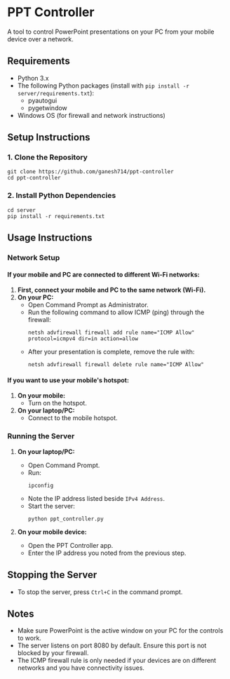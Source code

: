 # PPT Controller

A tool to control PowerPoint presentations on your PC from your mobile device over a network.

## Requirements

- Python 3.x
- The following Python packages (install with `pip install -r server/requirements.txt`):
  - pyautogui
  - pygetwindow
- Windows OS (for firewall and network instructions)

## Setup Instructions

### 1. Clone the Repository

```
git clone https://github.com/ganesh714/ppt-controller
cd ppt-controller
```

### 2. Install Python Dependencies

```
cd server
pip install -r requirements.txt
```

## Usage Instructions

### Network Setup

#### If your mobile and PC are connected to different Wi-Fi networks:
1. **First, connect your mobile and PC to the same network (Wi-Fi).**
2. **On your PC:**
   - Open Command Prompt as Administrator.
   - Run the following command to allow ICMP (ping) through the firewall:
     ```
     netsh advfirewall firewall add rule name="ICMP Allow" protocol=icmpv4 dir=in action=allow
     ```
   - After your presentation is complete, remove the rule with:
     ```
     netsh advfirewall firewall delete rule name="ICMP Allow"
     ```

#### If you want to use your mobile's hotspot:
1. **On your mobile:**
   - Turn on the hotspot.
2. **On your laptop/PC:**
   - Connect to the mobile hotspot.

### Running the Server

1. **On your laptop/PC:**
   - Open Command Prompt.
   - Run:
     ```
     ipconfig
     ```
   - Note the IP address listed beside `IPv4 Address`.
   - Start the server:
     ```
     python ppt_controller.py
     ```

2. **On your mobile device:**
   - Open the PPT Controller app.
   - Enter the IP address you noted from the previous step.

## Stopping the Server
- To stop the server, press `Ctrl+C` in the command prompt.

## Notes
- Make sure PowerPoint is the active window on your PC for the controls to work.
- The server listens on port 8080 by default. Ensure this port is not blocked by your firewall.
- The ICMP firewall rule is only needed if your devices are on different networks and you have connectivity issues. 
